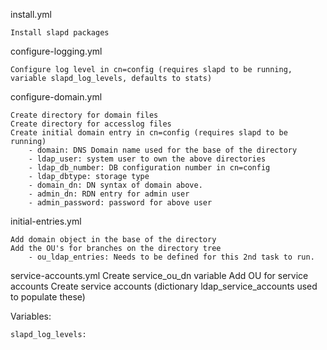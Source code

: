install.yml

    Install slapd packages

configure-logging.yml

    Configure log level in cn=config (requires slapd to be running, variable slapd_log_levels, defaults to stats)

configure-domain.yml

    Create directory for domain files
    Create directory for accesslog files
    Create initial domain entry in cn=config (requires slapd to be running)
        - domain: DNS Domain name used for the base of the directory
        - ldap_user: system user to own the above directories
        - ldap_db_number: DB configuration number in cn=config
        - ldap_dbtype: storage type
        - domain_dn: DN syntax of domain above.
        - admin_dn: RDN entry for admin user
        - admin_password: password for above user

initial-entries.yml

    Add domain object in the base of the directory
    Add the OU's for branches on the directory tree
        - ou_ldap_entries: Needs to be defined for this 2nd task to run.

service-accounts.yml
    Create service_ou_dn variable
    Add OU for service accounts
    Create service accounts (dictionary ldap_service_accounts used to populate these)

Variables:

    slapd_log_levels:

